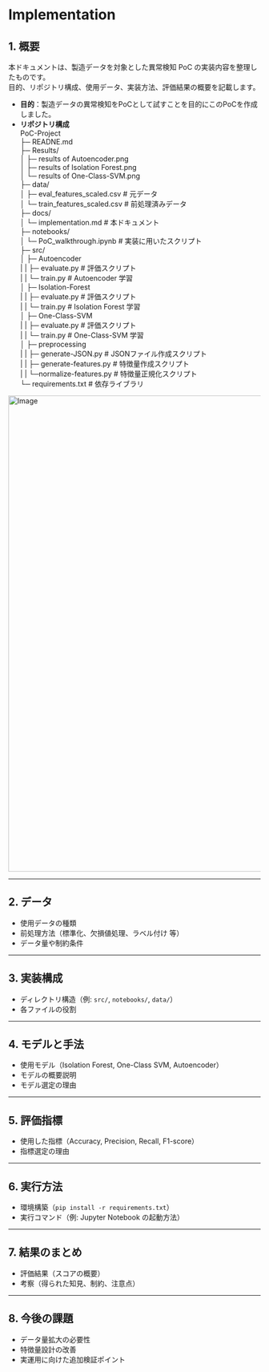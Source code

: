 # Implementation

## 1. 概要
本ドキュメントは、製造データを対象とした異常検知 PoC の実装内容を整理したものです。  
目的、リポジトリ構成、使用データ、実装方法、評価結果の概要を記載します。

- **目的**：製造データの異常検知をPoCとして試すことを目的にこのPoCを作成しました。
　　
- **リポジトリ構成**\
PoC-Project\
├─ READNE.md\
├─ Results/\
│   ├─ results of Autoencoder.png\
│   ├─ results of Isolation Forest.png\
│   └─ results of One-Class-SVM.png\
├─ data/\
│   ├─ eval_features_scaled.csv  # 元データ\
│   └─ train_features_scaled.csv # 前処理済みデータ\
├─ docs/\
│   └─ implementation.md        # 本ドキュメント\
├─ notebooks/\
│   └─ PoC_walkthrough.ipynb  # 実装に用いたスクリプト\
├─ src/\
│   ├─ Autoencoder\
|   |   ├─ evaluate.py     # 評価スクリプト\
|   |   └─ train.py        # Autoencoder 学習\
│   ├─ Isolation-Forest\
|   |   ├─ evaluate.py     # 評価スクリプト\
|   |   └─ train.py        # Isolation Forest 学習\
│   ├─ One-Class-SVM\
|   |   ├─ evaluate.py     # 評価スクリプト\
|   |   └─ train.py        # One-Class-SVM 学習\
│   ├─ preprocessing\
|   |   ├─ generate-JSON.py      # JSONファイル作成スクリプト\
|   |   ├─ generate-features.py  # 特徴量作成スクリプト\
|   |   └─normalize-features.py  # 特徴量正規化スクリプト\
└─ requirements.txt         # 依存ライブラリ

  

<img width="1398" height="950" alt="Image" src="https://github.com/user-attachments/assets/0e07e116-24f9-4695-b5ba-fa0c902680d3" />

---

## 2. データ
- 使用データの種類  
- 前処理方法（標準化、欠損値処理、ラベル付け 等）  
- データ量や制約条件  

---

## 3. 実装構成
- ディレクトリ構造（例: `src/`, `notebooks/`, `data/`）  
- 各ファイルの役割  

---

## 4. モデルと手法
- 使用モデル（Isolation Forest, One-Class SVM, Autoencoder）  
- モデルの概要説明  
- モデル選定の理由  

---

## 5. 評価指標
- 使用した指標（Accuracy, Precision, Recall, F1-score）  
- 指標選定の理由  

---

## 6. 実行方法
- 環境構築（`pip install -r requirements.txt`）  
- 実行コマンド（例: Jupyter Notebook の起動方法）  

---

## 7. 結果のまとめ
- 評価結果（スコアの概要）  
- 考察（得られた知見、制約、注意点）  

---

## 8. 今後の課題
- データ量拡大の必要性  
- 特徴量設計の改善  
- 実運用に向けた追加検証ポイント  

